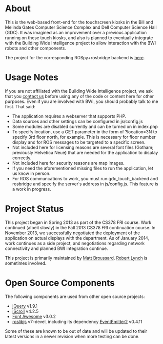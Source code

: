 # About

This is the web-based front-end for the touchscreen kiosks in the Bill and Melinda Gates Computer Science Complex and Dell Computer Science Hall (GDC). It was imagined as an improvement over a previous application running on these touch kiosks, and also is planned to eventually integrate with the Building Wide Intelligence project to allow interaction with the BWI robots and other components.

The project for the corresponding ROSpy+rosbridge backend is [here](https://github.com/mattbroussard/gdc_touch_backend).

# Usage Notes

If you are not affiliated with the Building Wide Intelligence project, we ask that you [contact us](mailto:mattb@cs.utexas.edu) before using any of the code or content here for other purposes. Even if you are involved with BWI, you should probably talk to me first. That said:

- The application requires a webserver that supports PHP.
- Data sources and other settings can be configured in js/config.js
- Some modules are disabled currently and can be turned on in index.php
- To specify location, use a GET parameter in the form of ?location=3N to specify 3rd floor north, for example. This is necessary for floor number display and for ROS messages to be targeted to a specific screen.
- Not included here for licensing reasons are several font files (Gotham; previously Helvetica Neue) that are needed for the application to display correctly.
- Not included here for security reasons are map images.
- If you need the aforementioned missing files to run the application, let us know in person.
- For ROS communcations to work, you must run gdc_touch_backend and rosbridge and specify the server's address in js/config.js. This feature is a work in progress.

# Project Status

This project began in Spring 2013 as part of the CS378 FRI course. Work continued (albeit slowly) in the Fall 2013 CS378 FRI continuation course. In November 2013, we successfully negotiated the deployment of the application on actual displays with the department. As of January 2014, work continues as a side project, and negotiations regarding network connectivity and planned BWI integration continue.

This project is primarily maintained by [Matt Broussard](mailto:mattb@cs.utexas.edu). [Robert Lynch](mailto:rmlynch@cs.utexas.edu) is sometimes involved.

# Open Source Components

The following components are used from other open source projects:

- [jQuery](https://jquery.com/) v1.9.1
- [iScroll](http://cubiq.org/iscroll-4) v4.2.5
- [Font Awesome](http://fortawesome.github.io/Font-Awesome/3.2.1/) v3.0.2
- [roslibjs](https://raw.github.com/RobotWebTools/roslibjs) v7-devel, including its dependency [EventEmitter2](https://github.com/hij1nx/EventEmitter2) v0.4.11

Some of these are known to be out of date and will be updated to their latest versions in a newer revision when more testing can be done.

